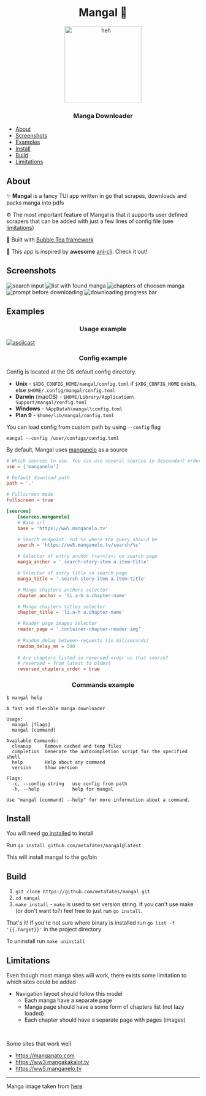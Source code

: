 <h1 align="center">Mangal 📖</h1>
<p align="center">
    <img width="200" src="assets/manga.png" alt="heh">
</p>

<h3 align="center">Manga Downloader</h3>

- [About](#about)
- [Screenshots](#screenshots)
- [Examples](#examples)
- [Install](#install)
- [Build](#build)
- [Limitations](#limitations)

## About

✨ __Mangal__ is a fancy TUI app written in go that scrapes, downloads and packs manga into pdfs

⚙️ The most important feature of Mangal is that it supports user defined scrapers
that can be added with just a few lines of config file (see [limitations](#limitations))

🧋 Built with [Bubble Tea framework](https://github.com/charmbracelet/bubbletea)

🍿 This app is inspired by __awesome__ [ani-cli](https://github.com/pystardust/ani-cli). Check it out!

## Screenshots

<img alt="search input" src="assets/sc1.png">
<img alt="list with found manga" src="assets/sc2.png">
<img alt="chapters of choosen manga" src="assets/sc3.png">
<img alt="prompt before downloading" src="assets/sc4.png">
<img alt="downloading progress bar" src="assets/sc5.png">

## Examples

<h3 align="center">Usage example</h4>

[![asciicast](https://asciinema.org/a/497193.svg)](https://asciinema.org/a/497193)<h3 align="center">Config example</h3>

Config is located at the OS default config directory.

- __Unix__ - `$XDG_CONFIG_HOME/mangal/config.toml` if `$XDG_CONFIG_HOME` exists, else `$HOME/.config/mangal/config.toml`
- __Darwin__ (macOS) - `$HOME/Library/Application\ Support/mangal/config.toml`
- __Windows__ - `%AppData%\mangal\config.toml`
- __Plan 9__ - `$home/lib/mangal/config.toml`

You can load config from custom path by using `--config` flag

`mangal --config /user/configs/config.toml`

By default, Mangal uses [manganelo](https://ww5.manganelo.tv) as a source

```toml
# Which sources to use. You can use several sources in descendant order priority
use = ['manganelo']

# Default download path
path = '.'

# Fullscreen mode
fullscreen = true

[sources]
    [sources.manganelo]
    # Base url
    base = 'https://ww5.manganelo.tv'

    # Search endpoint. Put %s where the query should be
    search = 'https://ww5.manganelo.tv/search/%s'

    # Selector of entry anchor (<a></a>) on search page
    manga_anchor = '.search-story-item a.item-title'

    # Selector of entry title on search page
    manga_title = '.search-story-item a.item-title'

    # Manga chapters anchors selector
    chapter_anchor = 'li.a-h a.chapter-name'

    # Manga chapters titles selector
    chapter_title = 'li.a-h a.chapter-name'

    # Reader page images selector
    reader_page = '.container-chapter-reader img'
    
    # Random delay between requests (in miliseconds)
    random_delay_ms = 500
    
    # Are chapters listed in reversed order on that source?
    # reversed = from latest to oldest
    reversed_chapters_order = true

```

<h3 align="center">Commands example</h4>

```
$ mangal help

A fast and flexible manga downloader

Usage:
  mangal [flags]
  mangal [command]

Available Commands:
  cleanup     Remove cached and temp files
  completion  Generate the autocompletion script for the specified shell
  help        Help about any command
  version     Show version

Flags:
  -c, --config string   use config from path
  -h, --help            help for mangal

Use "mangal [command] --help" for more information about a command.
```

## Install

You will need [go installed](https://go.dev/doc/install) to install

Run
`go install github.com/metafates/mangal@latest`

This will install mangal to the go/bin 

## Build

1. `git clone https://github.com/metafates/mangal.git`
2. `cd mangal`
3. `make install` - `make` is used to set version string. If you can't use make (or don't want to?) feel free to just
   run `go install`.

That's it!
If you're not sure where binary is installed run `go list -f '{{.Target}}'` in the project directory

To uninstall run `make uninstall`

## Limitations

Even though most manga sites will work, there exists some limitation to which sites could be added

- Navigation layout should follow this model
    - Each manga have a separate page
    - Manga page should have a some form of chapters list (not lazy loaded)
    - Each chapter should have a separate page with pages (images)

<br>

Some sites that work well

- https://manganato.com
- https://ww3.mangakakalot.tv
- https://ww5.manganelo.tv

---

Manga image taken from [here](https://www.flaticon.com/free-icons/manga)